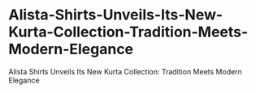 # Alista-Shirts-Unveils-Its-New-Kurta-Collection-Tradition-Meets-Modern-Elegance
Alista Shirts Unveils Its New Kurta Collection: Tradition Meets Modern Elegance
